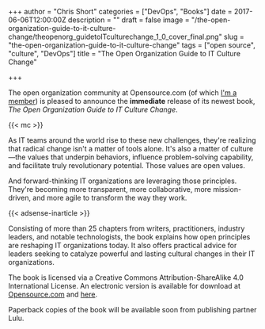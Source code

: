 +++
author = "Chris Short"
categories = ["DevOps", "Books"]
date = 2017-06-06T12:00:00Z
description = ""
draft = false
image = "/the-open-organization-guide-to-it-culture-change/theopenorg_guidetoITculturechange_1_0_cover_final.png"
slug = "the-open-organization-guide-to-it-culture-change"
tags = ["open source", "culture", "DevOps"]
title = "The Open Organization Guide to IT Culture Change"

+++

The open organization community at Opensource.com (of which [I'm a member](https://opensource.com/users/chrisshort)) is pleased to announce the **immediate** release of its newest book, *The Open Organization Guide to IT Culture Change*.

{{< mc >}}

As IT teams around the world rise to these new challenges, they're realizing that radical change isn't a matter of tools alone. It's also a matter of culture—the values that underpin behaviors, influence problem-solving capability, and facilitate truly revolutionary potential. Those values are open values.

And forward-thinking IT organizations are leveraging those principles. They're becoming more transparent, more collaborative, more mission-driven, and more agile to transform the way they work.

{{< adsense-inarticle >}}

Consisting of more than 25 chapters from writers, practitioners, industry leaders, and notable technologists, the book explains how open principles are reshaping IT organizations today. It also offers practical advice for leaders seeking to catalyze powerful and lasting cultural changes in their IT organizations.

The book is licensed via a Creative Commons Attribution-ShareAlike 4.0 International License. An electronic version is available for download at [Opensource.com](https://opensource.com/open-organization/resources/culture-change) and [here](/books/open_org_it_culture.pdf).

Paperback copies of the book will be available soon from publishing partner Lulu.